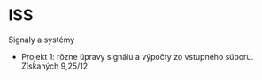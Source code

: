 # ISS
Signály a systémy
- Projekt 1: rôzne úpravy signálu a výpočty zo vstupného súboru. Získaných 9,25/12

